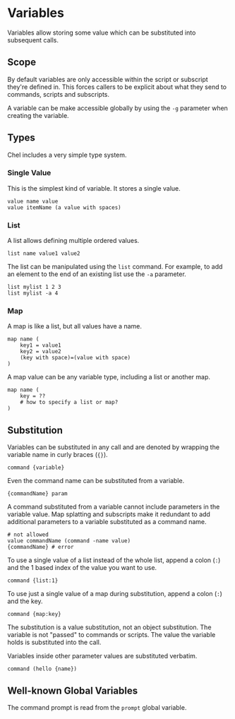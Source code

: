 # Variables #

Variables allow storing some value which can be substituted into subsequent calls.

## Scope ##

By default variables are only accessible within the script or subscript they're defined in. This forces callers to be explicit about what they send to commands, scripts and subscripts.

A variable can be make accessible globally by using the `-g` parameter when creating the variable.

## Types ##

Chel includes a very simple type system.

### Single Value ###

This is the simplest kind of variable. It stores a single value.

    value name value
    value itemName (a value with spaces)

### List ###

A list allows defining multiple ordered values.

    list name value1 value2

The list can be manipulated using the `list` command. For example, to add an element to the end of an existing list use the `-a` parameter.

    list mylist 1 2 3
    list mylist -a 4

### Map ###

A map is like a list, but all values have a name.

    map name (
        key1 = value1
        key2 = value2
        (key with space)=(value with space)
    )

A map value can be any variable type, including a list or another map.

    map name (
        key = ??
        # how to specify a list or map?
    )

## Substitution ##

Variables can be substituted in any call and are denoted by wrapping the variable name in curly braces (`{}`).

    command {variable}

Even the command name can be substituted from a variable.

    {commandName} param

A command substituted from a variable cannot include parameters in the variable value. Map splatting and subscripts make it redundant to add additional parameters to a variable substituted as a command name.

    # not allowed
    value commandName (command -name value)
    {commandName} # error

To use a single value of a list instead of the whole list, append a colon (`:`) and the 1 based index of the value you want to use.

    command {list:1}

To use just a single value of a map during substitution, append a colon (`:`) and the key.

    command {map:key}

The substitution is a value substitution, not an object substitution. The variable is not "passed" to commands or scripts. The value the variable holds is substituted into the call.

Variables inside other parameter values are substituted verbatim.

    command (hello {name})

## Well-known Global Variables ##

The command prompt is read from the `prompt` global variable.
